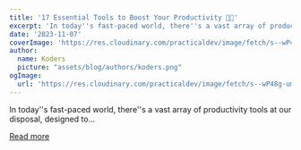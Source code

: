 ```yaml
---
title: '17 Essential Tools to Boost Your Productivity 🚀🔥'
excerpt: 'In today''s fast-paced world, there''s a vast array of productivity tools at our disposal, designed to...'
date: '2023-11-07'
coverImage: 'https://res.cloudinary.com/practicaldev/image/fetch/s--wP48g-um--/c_imagga_scale,f_auto,fl_progressive,h_420,q_auto,w_1000/https://dev-to-uploads.s3.amazonaws.com/uploads/articles/zfzl1bmezdynbmhj5smy.png'
author:
  name: Koders
  picture: "assets/blog/authors/koders.png"
ogImage:
  url: 'https://res.cloudinary.com/practicaldev/image/fetch/s--wP48g-um--/c_imagga_scale,f_auto,fl_progressive,h_420,q_auto,w_1000/https://dev-to-uploads.s3.amazonaws.com/uploads/articles/zfzl1bmezdynbmhj5smy.png'
---
```


In today''s fast-paced world, there''s a vast array of productivity tools at our disposal, designed to...

[Read more](https://dev.to/madza/17-essential-tools-to-boost-your-productivity-4ncl)
